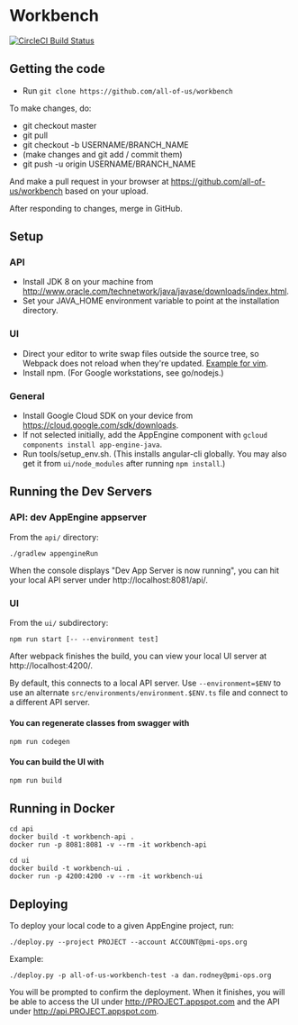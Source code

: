 # Workbench

[![CircleCI Build Status](https://circleci.com/gh/all-of-us/workbench.svg)](https://circleci.com/gh/all-of-us/workflows/workbench)

## Getting the code

* Run `git clone https://github.com/all-of-us/workbench`

To make changes, do:

* git checkout master
* git pull
* git checkout -b USERNAME/BRANCH_NAME
* (make changes and git add / commit them)
* git push -u origin USERNAME/BRANCH_NAME

And make a pull request in your browser at
https://github.com/all-of-us/workbench based on your upload.

After responding to changes, merge in GitHub.

## Setup

### API

* Install JDK 8 on your machine from http://www.oracle.com/technetwork/java/javase/downloads/index.html.
* Set your JAVA_HOME environment variable to point at the installation directory.

### UI

* Direct your editor to write swap files outside the source tree, so Webpack
does not reload when they're updated.
[Example for vim](https://github.com/angular/angular-cli/issues/4593).
* Install npm. (For Google workstations, see go/nodejs.)

### General

* Install Google Cloud SDK on your device from https://cloud.google.com/sdk/downloads.
* If not selected initially, add the AppEngine component with `gcloud components install app-engine-java`.
* Run tools/setup_env.sh. (This installs angular-cli globally. You may also get it from `ui/node_modules` after
running `npm install`.)

## Running the Dev Servers

### API: dev AppEngine appserver

From the `api/` directory:

```Shell
./gradlew appengineRun
```

When the console displays "Dev App Server is now running", you can hit your
local API server under http://localhost:8081/api/.

### UI

From the `ui/` subdirectory:

```Shell
npm run start [-- --environment test]
```

After webpack finishes the build, you can view your local UI server at
http://localhost:4200/.

By default, this connects to a local API server. Use `--environment=$ENV` to
use an alternate `src/environments/environment.$ENV.ts` file and connect to a
different API server.

#### You can regenerate classes from swagger with

```Shell
npm run codegen
```

#### You can build the UI with

```Shell
npm run build
```

## Running in Docker

```
cd api
docker build -t workbench-api .
docker run -p 8081:8081 -v --rm -it workbench-api
```

```
cd ui
docker build -t workbench-ui .
docker run -p 4200:4200 -v --rm -it workbench-ui
```

## Deploying

To deploy your local code to a given AppEngine project, run:

```
./deploy.py --project PROJECT --account ACCOUNT@pmi-ops.org
```

Example:

```
./deploy.py -p all-of-us-workbench-test -a dan.rodney@pmi-ops.org
```

You will be prompted to confirm the deployment. When it finishes, you will be able to access the
UI under http://PROJECT.appspot.com and the API under http://api.PROJECT.appspot.com.

